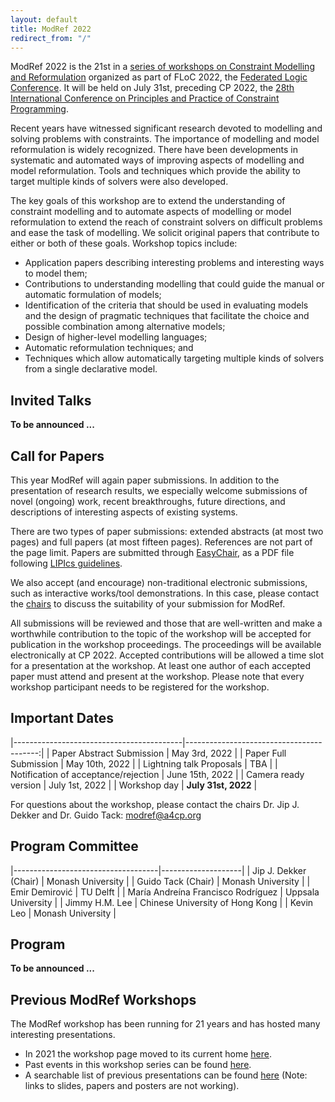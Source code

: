 ```yaml
---
layout: default
title: ModRef 2022
redirect_from: "/"
---
```


ModRef 2022 is the 21st in a [series of workshops on Constraint Modelling and Reformulation](https://www-users.cs.york.ac.uk/~frisch/ModRef/) organized as part of FLoC 2022, the [Federated Logic Conference](https://www.floc2022.org/).
It will be held on July 31st, preceding CP 2022, the [28th International Conference on Principles and Practice of Constraint Programming](http://cp2022.a4cp.org/).

Recent years have witnessed significant research devoted to modelling and solving problems with constraints. The importance of modelling and model reformulation is widely recognized. There have been developments in systematic and automated ways of improving aspects of modelling and model reformulation. Tools and techniques which provide the ability to target multiple kinds of solvers were also developed.

The key goals of this workshop are to extend the understanding of constraint modelling and to automate aspects of modelling or model reformulation to extend the reach of constraint solvers on difficult problems and ease the task of modelling. We solicit original papers that contribute to either or both of these goals. Workshop topics include:

- Application papers describing interesting problems and interesting ways to model them;
- Contributions to understanding modelling that could guide the manual or automatic formulation of models;
- Identification of the criteria that should be used in evaluating models and the design of pragmatic techniques that facilitate the choice and possible combination among alternative models;
- Design of higher-level modelling languages;
- Automatic reformulation techniques; and
- Techniques which allow automatically targeting multiple kinds of solvers from a single declarative model.

## <a name="invtalks"></a> Invited Talks

**To be announced ...**

## <a name="callForPapers"></a> Call for Papers 

This year ModRef will again paper submissions. In addition to the presentation of research results, we especially welcome submissions of novel (ongoing) work, recent breakthroughs, future directions, and descriptions of interesting aspects of existing systems.

There are two types of paper submissions: extended abstracts (at most two pages) and full papers (at most fifteen pages). References are not part of the page limit. Papers are submitted through [EasyChair](https://easychair.org/conferences/?conf=modref2022), as a PDF file following [LIPIcs guidelines](https://submission.dagstuhl.de/series/details/5#author).

We also accept (and encourage) non-traditional electronic submissions, such as interactive works/tool demonstrations. In this case, please contact the [chairs](mailto://modref@a4cp.org) to discuss the suitability of your submission for ModRef.

All submissions will be reviewed and those that are well-written and make a worthwhile contribution to the topic of the workshop will be accepted for publication in the workshop proceedings. The proceedings will be available electronically at CP 2022. Accepted contributions will be allowed a time slot for a presentation at the workshop. At least one author of each accepted paper must attend and present at the workshop. Please note that every workshop participant needs to be registered for the workshop.

## <a name="importantDates"></a> Important Dates

|------------------------------------------|-----------------------------------------:|
| Paper Abstract Submission                | May 3rd, 2022                            |
| Paper Full Submission                    | May 10th, 2022                           |
| Lightning talk Proposals                 | TBA                                      |
| Notification of acceptance/rejection     | June 15th, 2022                          |
| Camera ready version                     | July 1st, 2022                           |
| Workshop day                             | **July 31st, 2022**                      |

For questions about the workshop, please contact the chairs Dr. Jip J. Dekker and Dr. Guido Tack: <modref@a4cp.org>

## <a name="programCommittee"></a> Program Committee

|------------------------------------|--------------------|
| Jip J. Dekker (Chair)              | Monash University  | 
| Guido Tack (Chair)                 | Monash University  |
| Emir Demirović                     | TU Delft           | 
| María Andreína Francisco Rodríguez | Uppsala University |
| Jimmy H.M. Lee        | Chinese University of Hong Kong |
| Kevin Leo                          | Monash University  |


## <a name="timetable"></a> Program

**To be announced ...**

## <a name="pmodrefs"></a> Previous ModRef Workshops
The ModRef workshop has been running for 21 years and has hosted many interesting presentations.

 - In 2021 the workshop page moved to its current home [here](ModRef2021).
 - Past events in this workshop series can be found [here](https://www-users.cs.york.ac.uk/~frisch/ModRef/).
 - A searchable list of previous presentations can be found [here](ModRefHistory) (Note: links to slides, papers and posters are not working).
